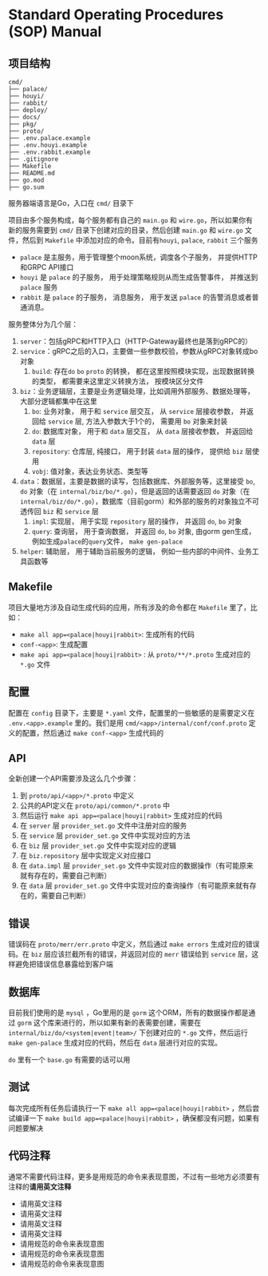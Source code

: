 # Standard Operating Procedures (SOP) Manual

## 项目结构

```
cmd/
├── palace/
├── houyi/
├── rabbit/
├── deploy/
├── docs/
├── pkg/
├── proto/
├── .env.palace.example
├── .env.houyi.example
├── .env.rabbit.example
├── .gitignore
├── Makefile
├── README.md
├── go.mod
├── go.sum
```

服务器端语言是Go，入口在 `cmd/` 目录下

项目由多个服务构成，每个服务都有自己的 `main.go` 和 `wire.go`，所以如果你有新的服务需要到 `cmd/` 目录下创建对应的目录，然后创建 `main.go` 和 `wire.go` 文件，然后到 `Makefile` 中添加对应的命令。目前有`houyi`, `palace`, `rabbit` 三个服务

- `palace` 是主服务，用于管理整个moon系统，调度各个子服务， 并提供HTTP 和GRPC API接口
- `houyi` 是 `palace` 的子服务， 用于处理策略规则从而生成告警事件， 并推送到`palace` 服务
- `rabbit` 是 `palace` 的子服务， 消息服务， 用于发送 `palace` 的告警消息或者普通消息。

服务整体分为几个层：
1. `server`：包括gRPC和HTTP入口（HTTP-Gateway最终也是落到gRPC的）
2. `service`：gRPC之后的入口，主要做一些参数校验，参数从gRPC对象转成bo对象
   1. `build`: 存在`do` `bo` `proto` 的转换， 都在这里按照模块实现，出现数据转换的类型， 都需要来这里定义转换方法， 按模块区分文件
3. `biz`：业务逻辑层，主要是业务逻辑处理，比如调用外部服务、数据处理等，大部分逻辑都集中在这里
   1. `bo`: 业务对象， 用于和 `service` 层交互， 从 `service` 层接收参数， 并返回给 `service` 层, 方法入参数大于1个的， 需要用 `bo` 对象来封装
   2. `do`: 数据库对象， 用于和 `data` 层交互， 从 `data` 层接收参数， 并返回给 `data` 层
   3. `repository`: 仓库层, 纯接口， 用于封装 `data` 层的操作， 提供给 `biz` 层使用
   4. `vobj`: 值对象，表达业务状态、类型等
4. `data`：数据层，主要是数据的读写，包括数据库、外部服务等，这里接受 `bo`, `do` 对象（在 `internal/biz/bo/*.go`），但是返回的话需要返回 `do` 对象（在 `internal/biz/do/*.go`），数据库（目前gorm）和外部的服务的对象独立不可透传回 `biz` 和 `service` 层
   1. `impl`: 实现层， 用于实现 `repository` 层的操作， 并返回 `do`, `bo` 对象
   2. `query`: 查询层， 用于查询数据， 并返回 `do`, `bo` 对象, 由gorm gen生成， 例如生成`palace`的`query`文件， `make gen-palace`
5. `helper`: 辅助层， 用于辅助当前服务的逻辑， 例如一些内部的中间件、业务工具函数等

## Makefile
项目大量地方涉及自动生成代码的应用，所有涉及的命令都在 `Makefile` 里了，比如：
- `make all app=<palace|houyi|rabbit>`: 生成所有的代码
- `conf-<app>`: 生成配置
- `make api app=<palace|houyi|rabbit>` : 从 `proto/**/*.proto` 生成对应的 `*.go` 文件

## 配置
配置在 `config` 目录下，主要是 `*.yaml` 文件，配置里的一些敏感的是需要定义在 `.env.<app>.example` 里的。我们是用 `cmd/<app>/internal/conf/conf.proto` 定义的配置，然后通过 `make conf-<app>` 生成代码的

## API
全新创建一个API需要涉及这么几个步骤：
1. 到 `proto/api/<app>/*.proto` 中定义
2. 公共的API定义在 `proto/api/common/*.proto` 中
3. 然后运行 `make api app=<palace|houyi|rabbit>` 生成对应的代码
4. 在 `server` 层 `provider_set.go` 文件中注册对应的服务
5. 在 `service` 层 `provider_set.go` 文件中实现对应的方法
6. 在 `biz` 层 `provider_set.go` 文件中实现对应的逻辑
7. 在 `biz.repository` 层中实现定义对应接口
8. 在 `data.impl` 层 `provider_set.go` 文件中实现对应的数据操作（有可能原来就有存在的，需要自己判断）
9. 在 `data` 层 `provider_set.go` 文件中实现对应的查询操作（有可能原来就有存在的，需要自己判断）

## 错误
错误码在 `proto/merr/err.proto` 中定义，然后通过 `make errors` 生成对应的错误码。在 `biz` 层应该拦截所有的错误，并返回对应的 `merr` 错误给到 `service` 层，这样避免把错误信息暴露给到客户端

## 数据库
目前我们使用的是 `mysql` ，Go里用的是 `gorm` 这个ORM，所有的数据操作都是通过 `gorm` 这个库来进行的，所以如果有新的表需要创建，需要在 `internal/biz/do/<system|event|team>/` 下创建对应的 `*.go` 文件，然后运行 `make gen-palace` 生成对应的代码，然后在 `data` 层进行对应的实现。

`do` 里有一个 `base.go` 有需要的话可以用

## 测试
每次完成所有任务后请执行一下 `make all app=<palace|houyi|rabbit>` ，然后尝试编译一下 `make build app=<palace|houyi|rabbit>` ，确保都没有问题，如果有问题要解决

## 代码注释
通常不需要代码注释，更多是用规范的命令来表现意图，不过有一些地方必须要有注释的**请用英文注释**

- 请用英文注释
- 请用英文注释
- 请用英文注释
- 请用英文注释
- 请用规范的命令来表现意图
- 请用规范的命令来表现意图
- 请用规范的命令来表现意图
